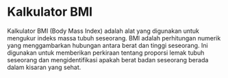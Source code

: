 <h1 >Kalkulator BMI</h1>
<p>Kalkulator BMI (Body Mass Index) adalah alat yang digunakan untuk mengukur indeks massa tubuh seseorang. 
BMI adalah perhitungan numerik yang menggambarkan hubungan antara berat dan tinggi seseorang. 
Ini digunakan untuk memberikan perkiraan tentang proporsi lemak tubuh seseorang dan mengidentifikasi apakah berat badan seseorang berada dalam kisaran yang sehat.</p>
